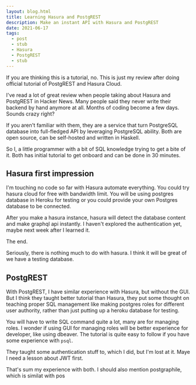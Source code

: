 ```yaml
---
layout: blog.html
title: Learning Hasura and PostgREST
description: Make an instant API with Hasura and PostgREST
date: 2021-06-17
tags:
  - post
  - stub
  - Hasura
  - PostgREST
  - stub
---
```


If you are thinking this is a tutorial, no. This is just my review after doing official tutorial of PostgREST and Hasura Cloud.

I've read a lot of great review when people taking about Hasura and PostgREST in Hacker News. 
Many people said they never write their backend by hand anymore at all. Months of coding become a few days. Sounds crazy right?

If you aren't familiar with them, they are a service that turn PostgreSQL database into full-fledged API by leveraging PostgreSQL ability. Both are open source, can be self-hosted and written in Haskell.

So I, a little programmer with a bit of SQL knowledge trying to get a bite of it. Both has initial tutorial to get onboard and can be done in 30 minutes.

## Hasura first impression

I'm touching no code so far with Hasura automate everything. You could try hasura cloud for free with bandwidth limit. You will be using postgres database in Heroku for testing or you could provide your own Postgres database to be connected.

After you make a hasura instance, hasura will detect the database content and make graphql api instantly. I haven't explored the authentication yet, maybe next week after I learned it.

The end.

Seriously, there is nothing much to do with hasura. I think it will be great of we have a testing database.

## PostgREST

With PostgREST, I have similar experience with Hasura, but without the GUI. But I think they taught better tutorial than Hasura, they put some thought on teaching proper SQL management like making postgres roles for different user authority, rather than just putting up a heroku database for testing.

You will have to write SQL command quite a lot, many are for managing roles. I wonder if using GUI for managing roles will be better experience for developer, like using dbeaver. The tutorial is quite easy to follow if you have some experience with `psql`.

They taught some authentication stuff to, which I did, but I'm lost at it. Maye I need a lesson about JWT first.

That's sum my experience with both. I should also mention postgraphile, which is similat with pos